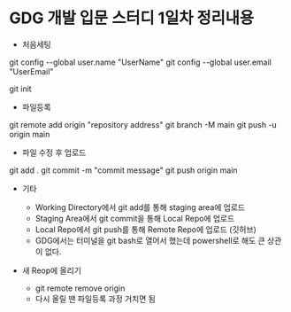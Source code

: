 GDG 개발 입문 스터디 1일차 정리내용
======================================
* 처음세팅

git config --global user.name "UserName"
git config --global user.email "UserEmail"

git init

* 파일등록

git remote add origin "repository address"
git branch -M main
git push -u origin main

* 파일 수정 후 업로드

git add .
git commit -m "commit message"
git push origin main

* 기타
    * Working Directory에서 git add를 통해 staging area에 업로드
    * Staging Area에서 git commit을 통해 Local Repo에 업로드
    * Local Repo에서 git push를 통해 Remote Repo에 업로드 (깃허브)
    * GDG에서는 터미널을 git bash로 열어서 했는데 powershell로 해도 큰 상관이 없다.

* 새 Reop에 올리기
    * git remote remove origin
    * 다시 올릴 땐 파일등록 과정 거치면 됨